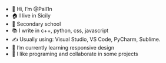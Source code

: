 - 👋 Hi, I’m @Pall1n
- 🏠 I live in Sicily
- 🏫 Secondary school
- 📚 I write in c++, python, css, javascript
- ✍ Usually using: Visual Studio, VS Code, PyCharm, Sublime.
- 🌱 I’m currently learning responsive design 
- 💞️ I like programing and collaborate in some projects

<!---
Pall1n/Pall1n is a ✨ special ✨ repository because its `README.md` (this file) appears on your GitHub profile.
You can click the Preview link to take a look at your changes.
--->
